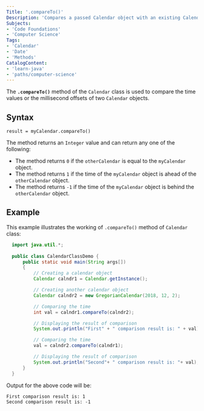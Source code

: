 ```yaml
---
Title: '.compareTo()'
Description: 'Compares a passed Calendar object with an existing Calendar object.'
Subjects:
- 'Code Foundations'
- 'Computer Science'
Tags:
- 'Calendar'
- 'Date'
- 'Methods'
CatalogContent:
- 'learn-java'
- 'paths/computer-science'
---
```


The **`.compareTo()`** method of the `Calendar` class is used to compare the time values or the millisecond offsets of two `Calendar` objects.

## Syntax

```pseudo
result = myCalendar.compareTo()
```

The method returns an `Integer` value and can return any one of the following:

- The method returns `0` if the `otherCalendar` is equal to the `myCalendar` object.
- The method returns `1` if the time of the `myCalendar` object is ahead of the `otherCalendar` object.
- The method returns `-1` if the time of the `myCalendar` object is behind the `otherCalendar` object.

## Example

This example illustrates the working of `.compareTo()` method of `Calendar` class:

```java
  import java.util.*;
    
  public class CalendarClassDemo {
      public static void main(String args[])
      {
          // Creating a calendar object
          Calendar calndr1 = Calendar.getInstance();

          // Creating another calendar object
          Calendar calndr2 = new GregorianCalendar(2018, 12, 2);

          // Comparing the time
          int val = calndr1.compareTo(calndr2);

          // Displaying the result of comparison
          System.out.println("First" + " comparison result is: " + val);

          // Comparing the time
          val = calndr2.compareTo(calndr1);

          // Displaying the result of comparison
          System.out.println("Second"+ " comparison result is: "+ val);
      }
  }
```

Output for the above code will be:

```shell
First comparison result is: 1
Second comparison result is: -1
```
